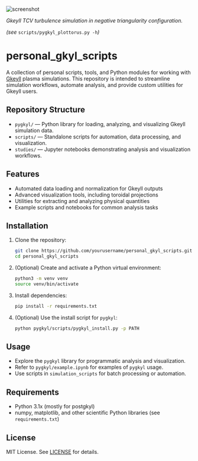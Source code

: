 
![screenshot](https://github.com/user-attachments/assets/995a9ad0-c647-4266-af4b-7d54395d4897)

_Gkeyll TCV turbulence simulation in negative triangularity configuration._

_(see_ `scripts/pygkyl_plottorus.py -h`_)_

# personal_gkyl_scripts

A collection of personal scripts, tools, and Python modules for working with [Gkeyll](https://gkeyll.readthedocs.io/) plasma simulations. This repository is intended to streamline simulation workflows, automate analysis, and provide custom utilities for Gkeyll users.

## Repository Structure

- `pygkyl/` — Python library for loading, analyzing, and visualizing Gkeyll simulation data.
- `scripts/` — Standalone scripts for automation, data processing, and visualization.
- `studies/` — Jupyter notebooks demonstrating analysis and visualization workflows.

## Features

- Automated data loading and normalization for Gkeyll outputs
- Advanced visualization tools, including toroidal projections
- Utilities for extracting and analyzing physical quantities
- Example scripts and notebooks for common analysis tasks

## Installation

1. Clone the repository:
   ```bash
   git clone https://github.com/yourusername/personal_gkyl_scripts.git
   cd personal_gkyl_scripts
   ```

2. (Optional) Create and activate a Python virtual environment:
   ```bash
   python3 -m venv venv
   source venv/bin/activate
   ```

3. Install dependencies:
   ```bash
   pip install -r requirements.txt
   ```

4. (Optional) Use the install script for `pygkyl`:
   ```bash
   python pygkyl/scripts/pygkyl_install.py -p PATH
   ```

## Usage

- Explore the `pygkyl` library for programmatic analysis and visualization.
- Refer to `pygkyl/example.ipynb` for examples of `pygkyl` usage.
- Use scripts in `simulation_scripts` for batch processing or automation.

## Requirements

- Python 3.1x (mostly for postgkyl)
- numpy, matplotlib, and other scientific Python libraries (see `requirements.txt`)

## License

MIT License. See [LICENSE](LICENSE) for details.
